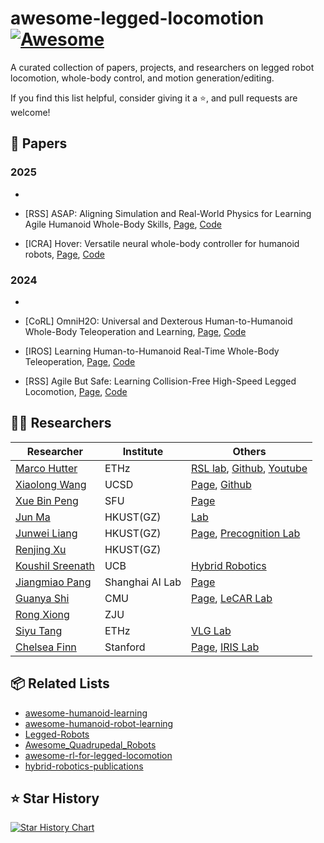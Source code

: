 # awesome-legged-locomotion [![Awesome](https://awesome.re/badge.svg)](https://awesome.re)

A curated collection of papers, projects, and researchers on legged robot locomotion, whole-body control, and motion generation/editing.

If you find this list helpful, consider giving it a ⭐️, and pull requests are welcome!



## 📄 Papers

### 2025

- 

- [RSS]  ASAP: Aligning Simulation and Real-World Physics for Learning Agile Humanoid Whole-Body Skills, [Page](https://agile.human2humanoid.com/), [Code](https://github.com/LeCAR-Lab/ASAP)

- [ICRA] Hover: Versatile neural whole-body controller for humanoid robots, [Page](https://hover-versatile-humanoid.github.io/), [Code](https://github.com/NVlabs/HOVER/)

### 2024

- 

- [CoRL] OmniH2O: Universal and Dexterous Human-to-Humanoid Whole-Body Teleoperation and Learning, [Page](https://omni.human2humanoid.com/), [Code](https://github.com/LeCAR-Lab/human2humanoid)

- [IROS] Learning Human-to-Humanoid Real-Time Whole-Body Teleoperation, [Page](https://human2humanoid.com/), [Code](https://github.com/LeCAR-Lab/human2humanoid)

- [RSS] Agile But Safe: Learning Collision-Free High-Speed Legged Locomotion, [Page](https://agile-but-safe.github.io/), [Code](https://github.com/LeCAR-Lab/ABS)



## 👨‍🔬 Researchers

| Researcher                                                   | Institute | Others                                                       |
| ------------------------------------------------------------ | --------- | ------------------------------------------------------------ |
| [Marco Hutter](https://scholar.google.com.hk/citations?hl=en&user=DO3quJYAAAAJ&view_op=list_works&sortby=pubdate) | ETHz      | [RSL lab](https://rsl.ethz.ch/), [Github](https://github.com/leggedrobotics), [Youtube](https://www.youtube.com/user/leggedrobotics) |
| [Xiaolong Wang](https://scholar.google.com/citations?hl=en&user=Y8O9N_0AAAAJ&view_op=list_works&sortby=pubdate) | UCSD      | [Page](https://xiaolonw.github.io/), [Github](https://github.com/xiaolonw) |
| [Xue Bin Peng](https://scholar.google.com/citations?hl=en&user=FwxfQosAAAAJ&view_op=list_works&sortby=pubdate) | SFU       | [Page](https://xbpeng.github.io/)                            |
| [Jun Ma](https://scholar.google.com/citations?hl=en&user=8VepsVAAAAAJ&view_op=list_works&sortby=pubdate) | HKUST(GZ) | [Lab](https://personal.hkust-gz.edu.cn/junma/index.html)     |
| [Junwei Liang](https://scholar.google.com/citations?hl=en&user=bMedjfUAAAAJ&view_op=list_works&sortby=pubdate) | HKUST(GZ) | [Page](https://junweiliang.me/), [Precognition Lab](https://precognition.team/#bio) |
| [Renjing Xu](https://scholar.google.com.hk/citations?hl=en&user=Mu__bJEAAAAJ&view_op=list_works&sortby=pubdate) | HKUST(GZ) |                                                              |
| [Koushil Sreenath](https://scholar.google.com.hk/citations?hl=en&user=o9aFV8cAAAAJ&view_op=list_works&sortby=pubdate) | UCB | [Hybrid Robotics](https://hybrid-robotics.berkeley.edu/index.html)                                                             |
| [Jiangmiao Pang](https://scholar.google.com/citations?hl=en&user=ssSfKpAAAAAJ&view_op=list_works&sortby=pubdate) | Shanghai AI Lab | [Page](https://oceanpang.github.io/)                                                            |
| [Guanya Shi](https://scholar.google.com.hk/citations?hl=en&user=joR1Z4UAAAAJ&view_op=list_works&sortby=pubdate) | CMU | [Page](https://www.gshi.me/), [LeCAR Lab](https://lecar-lab.github.io/) |
| [Rong Xiong](https://scholar.google.com/citations?hl=en&user=1hI9bqUAAAAJ&view_op=list_works&sortby=pubdate) | ZJU |  |
| [Siyu Tang](https://scholar.google.com/citations?hl=en&user=BUDh_4wAAAAJ&view_op=list_works&sortby=pubdate) | ETHz | [VLG Lab](https://vlg.inf.ethz.ch/) |
| [Chelsea Finn](https://scholar.google.com/citations?hl=en&user=vfPE6hgAAAAJ&view_op=list_works&sortby=pubdate) | Stanford | [Page](https://ai.stanford.edu/~cbfinn/), [IRIS Lab](https://irislab.stanford.edu/) |



## 📦 Related Lists

- [awesome-humanoid-learning](https://github.com/jonyzhang2023/awesome-humanoid-learning)
- [awesome-humanoid-robot-learning](https://github.com/YanjieZe/awesome-humanoid-robot-learning?tab=readme-ov-file#loco-manipulation-and-whole-body-control)
- [Legged-Robots](https://github.com/singhaman1750/Legged-Robots)
- [Awesome_Quadrupedal_Robots](https://github.com/curieuxjy/Awesome_Quadrupedal_Robots)
- [awesome-rl-for-legged-locomotion](https://github.com/apexrl/awesome-rl-for-legged-locomotion)
- [hybrid-robotics-publications](https://hybrid-robotics.berkeley.edu/publications/)



## ⭐️ Star History

[![Star History Chart](https://api.star-history.com/svg?repos=liyongjian2023/awesome-legged-locomotion&type=Date)](https://www.star-history.com/#liyongjian2023/awesome-legged-locomotion&Date)
